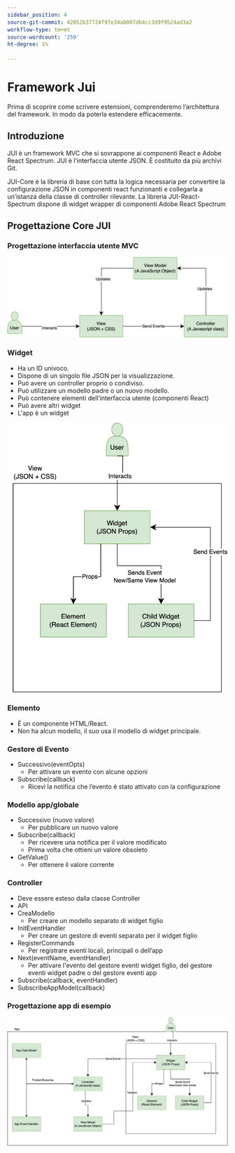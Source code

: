 ```yaml
---
sidebar_position: 4
source-git-commit: 42052b37724f97e34ab007db4cc3d9f9524ad3a2
workflow-type: tm+mt
source-wordcount: '259'
ht-degree: 1%

---
```


# Framework Jui

Prima di scoprire come scrivere estensioni, comprenderemo l’architettura del framework.
In modo da poterla estendere efficacemente.

## Introduzione

JUI è un framework MVC che si sovrappone ai componenti React e Adobe React Spectrum. JUI è l’interfaccia utente JSON. È costituito da più archivi Git.

JUI-Core è la libreria di base con tutta la logica necessaria per convertire la configurazione JSON in componenti react funzionanti e collegarla a un’istanza della classe di controller rilevante.
La libreria JUI-React-Spectrum dispone di widget wrapper di componenti Adobe React Spectrum

## Progettazione Core JUI

### Progettazione interfaccia utente MVC

![Testo alternativo](./imgs/jui-mvc-flow.png)

### Widget

- Ha un ID univoco.
- Dispone di un singolo file JSON per la visualizzazione.
- Può avere un controller proprio o condiviso.
- Può utilizzare un modello padre o un nuovo modello.
- Può contenere elementi dell’interfaccia utente (componenti React)
- Può avere altri widget
- L&#39;app è un widget

![Testo alternativo](./imgs/jui-widget.png)

### Elemento

- È un componente HTML/React.
- Non ha alcun modello, il suo usa il modello di widget principale.

### Gestore di Evento

- Successivo(eventOpts)
   - Per attivare un evento con alcune opzioni
- Subscribe(callback)
   - Ricevi la notifica che l’evento è stato attivato con la configurazione

### Modello app/globale

- Successivo (nuovo valore)
   - Per pubblicare un nuovo valore
- Subscribe(callback)
   - Per ricevere una notifica per il valore modificato
   - Prima volta che ottieni un valore obsoleto
- GetValue()
   - Per ottenere il valore corrente

### Controller

- Deve essere esteso dalla classe Controller
- API
- CreaModello
   - Per creare un modello separato di widget figlio
- InitEventHandler
   - Per creare un gestore di eventi separato per il widget figlio
- RegisterCommands
   - Per registrare eventi locali, principali o dell’app
- Next(eventName, eventHandler)
   - Per attivare l&#39;evento del gestore eventi widget figlio, del gestore eventi widget padre o del gestore eventi app
- Subscribe(callback, eventHandler)
- SubscribeAppModel(callback)

### Progettazione app di esempio

![Testo alternativo](./imgs/jui-sample-app.png)
